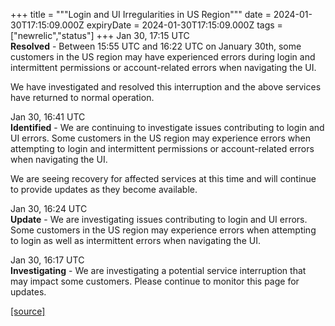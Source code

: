 +++
title = """Login and UI Irregularities in US Region"""
date = 2024-01-30T17:15:09.000Z
expiryDate = 2024-01-30T17:15:09.000Z
tags = ["newrelic","status"]
+++
Jan 30, 17:15 UTC  
**Resolved** - Between 15:55 UTC and 16:22 UTC on January 30th, some customers in the US region may have experienced errors during login and intermittent permissions or account-related errors when navigating the UI.  
  
We have investigated and resolved this interruption and the above services have returned to normal operation.

Jan 30, 16:41 UTC  
**Identified** - We are continuing to investigate issues contributing to login and UI errors. Some customers in the US region may experience errors when attempting to login and intermittent permissions or account-related errors when navigating the UI.  
  
We are seeing recovery for affected services at this time and will continue to provide updates as they become available.

Jan 30, 16:24 UTC  
**Update** - We are investigating issues contributing to login and UI errors. Some customers in the US region may experience errors when attempting to login as well as intermittent errors when navigating the UI.

Jan 30, 16:17 UTC  
**Investigating** - We are investigating a potential service interruption that may impact some customers. Please continue to monitor this page for updates.

[[source]](https://status.newrelic.com/incidents/8yf6bsryqw5p)
